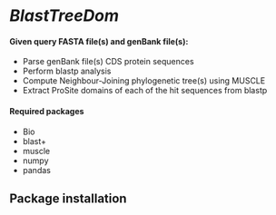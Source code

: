 # **_BlastTreeDom_**

#### Given query FASTA file(s) and genBank file(s):
* Parse genBank file(s) CDS protein sequences
* Perform blastp analysis
* Compute Neighbour-Joining phylogenetic tree(s) using MUSCLE
* Extract ProSite domains of each of the hit sequences from blastp

#### Required packages
* Bio
* blast+
* muscle
* numpy
* pandas


## Package installation
